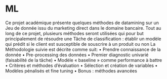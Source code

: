 # ML

Ce projet académique présente quelques méthodes de datamining sur un  Jeu de donnée issu du marketing direct dans le domaine bancaire. Tout au long de ce projet, plusieurs méthodes seront utilisées qui pour but principalement de résoudre une Tâche de classification : établir un modèle qui prédit si le client est susceptible de souscrire à un produit ou non
La Méthodologie suivie est décrite comme suit:
  • Prendre connaissance de la donnée
  • Pre-processing des données
  • Premier diagnostic univarié (faisabilité de la tâche)
  • Modèle « baseline » comme performance à battre
  • Critères et méthodes d’évaluation
  • Sélection et création de variables
  • Modèles pénalisés et fine tuning
  • Bonus : méthodes avancées
